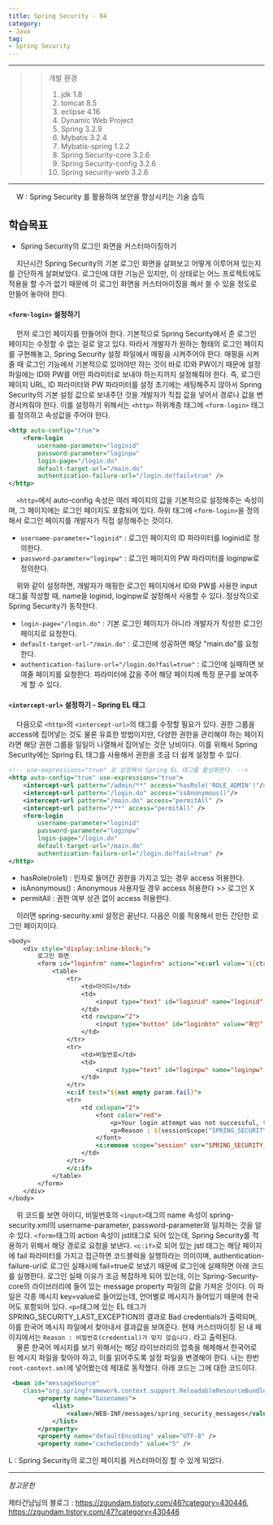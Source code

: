 ```yaml
---
title: Spring Security - 04
category:
- Java
tag:
- Spring Security
---
```


<hr/>
 
>>개발 환경
>>1. jdk 1.8
>>2. tomcat 8.5
>>3. eclipse 4.16
>>4. Dynamic Web Project
>>5. Spring 3.2.9
>>6. Mybatis 3.2.4
>>7. Mybatis-spring 1.2.2
>>8. Spring Security-core 3.2.6
>>9. Spring Security-config 3.2.6
>>10. Spring security-web 3.2.6
 
<hr/>

&nbsp;&nbsp;&nbsp;&nbsp;W : Spring Security 를 활용하여 보안을 향상시키는 기술 습득

## 학습목표
- Spring Security의 로그인 화면을 커스터마이징하기

&nbsp;&nbsp;&nbsp;&nbsp;지난시간 Spring Security의 기본 로그인 화면을 살펴보고 어떻게 이루어져 있는지를 간단하게 살펴보았다. 로그인에 대한 기능은 있지만, 이 상태로는 어느 프로젝트에도 적용을 할 수가 없기 때문에 이 로그인 화면을 커스터마이징을 해서 쓸 수 있을 정도로 만들어 놓아야 한다.

#### `<form-login>` 설정하기

&nbsp;&nbsp;&nbsp;&nbsp;먼저 로그인 페이지를 만들어야 한다. 기본적으로 Spring Security에서 준 로그인 페이지는 수정할 수 없는 걸로 알고 있다. 따라서 개발자가 원하는 형태의 로그인 페이지를 구현해놓고, Spring Security 설정 파일에서 매핑을 시켜주어야 한다. 매핑을 시켜줄 때 로그인 기능에서 기본적으로 있어야만 하는 것이 바로  ID와 PW이기 때문에 설정 파일에는 ID와 PW를 어떤 파라미터로 보내야 하는지까지 설정해줘야 한다. 즉, 로그인 페이지 URL, ID 파라미터와 PW 파라미터를 설정 초기에는 세팅해주지 않아서 Spring Security의 기본 설정 값으로 보내주던 것을 개발자가 직접 값을 넣어서 경로나 값을 변경시켜줘야 한다. 이를 설정하기 위해서는 `<http>` 하위계층 태그에 `<form-login>` 태그를 정의하고 속성값을 주어야 한다.

```xml
<http auto-config="true">
    <form-login
 		username-parameter="loginid"	
 		password-parameter="loginpw"
 		login-page="/login.do"
 		default-target-url="/main.do"
 		authentication-failure-url="/login.do?fail=true" />
</http>
```

&nbsp;&nbsp;&nbsp;&nbsp;`<http>`에서 auto-config 속성은 여러 페이지의 값을 기본적으로 설정해주는 속성이며, 그 페이지에는 로그인 페이지도 포함되어 있다. 하위 태그에 `<form-login>`을 정의해서 로그인 페이지를 개발자가 직접 설정해주는 것이다.

- `username-parameter="loginid"` : 로그인 페이지의 ID 파라미터를 loginid로 정의한다.
- `password-parameter="loginpw"` : 로그인 페이지의 PW 파라미터를 loginpw로 정의한다.

&nbsp;&nbsp;&nbsp;&nbsp;위와 같이 설정하면, 개발자가 매핑한 로그인 페이지에서 ID와 PW를 사용한 input 태그를 작성할 때, name을 loginid, loginpw로 설정해서 사용할 수 있다. 정상적으로 Spring Security가 동작한다.

- `login-page="/login.do"` : 기본 로그인 페이지가 아니라 개발자가 작성한 로그인 페이지로 요청한다.
- `default-target-url-"/main.do"` : 로그인에 성공하면 해당 "main.do"를 요청한다.
- `authentication-failure-url="/login.do?fail=true"` : 로그인에 실패하면 보여줄 페이지를 요청한다. 파라미터에 값을 주어 해당 페이지에 특정 문구를 보여주게 할 수 있다.

#### `<intercept-url>` 설정하기 - Spring EL 태그

&nbsp;&nbsp;&nbsp;&nbsp;다음으로 `<http>`의 `<intercept-url>`의 태그를 수정할 필요가 있다. 권한 그룹을 access에 집어넣는 것도 물론 유효한 방법이지만, 다양한 권한을 관리해야 하는 페이지라면 해당 권한 그룹을 일일이 나열해서 집어넣는 것은 낭비이다. 이를 위해서 Spring Security에는 Spring EL 태그를 사용해서 권한을 조금 더 쉽게 설정할 수 있다.

```xml
<!-- use-expressions="true" 로 설정해서 Spring EL 태그를 활성화한다. -->
<http auto-config="true" use-expressions="true">
 	<intercept-url pattern="/admin/**" access="hasRole('ROLE_ADMIN')"/> 
 	<intercept-url pattern="/login.do" access="isAnonymous()"/> 
 	<intercept-url pattern="/main.do" access="permitAll" />
 	<intercept-url pattern="/**" access="permitAll" />
    <form-login
 		username-parameter="loginid"	
 		password-parameter="loginpw"
 		login-page="/login.do"
 		default-target-url="/main.do"
 		authentication-failure-url="/login.do?fail=true" />
</http>
```

 - hasRole(role1) : 인자로 들어간 권한을 가지고 있는 경우 access 허용한다.
 - isAnonymous() : Anonymous 사용자일 경우 access 허용한다 >> 로그인 X
 - permitAll : 권한 여부 상관 없이 access 허용한다.

&nbsp;&nbsp;&nbsp;&nbsp;이러면 spring-security.xml 설정은 끝난다. 다음은 이를 적용해서 만든 간단한 로그인 페이지이다.

```jsp
<body>
	<div style="display:inline-block;">
		로그인 화면
		<form id="loginfrm" name="loginfrm" action="<c:url value='${ctx}/j_spring_security_check'/>" method="POST">
			<table>
				<tr>
					<td>아이디</td>
					<td>
						<input type="text" id="loginid" name="loginid" value="" />	
					</td>
					<td rowspan="2">
						<input type="button" id="loginbtn" value="확인" />	
					</td>
				</tr>	
				<tr>
					<td>비밀번호</td>
					<td>
						<input type="text" id="loginpw" name="loginpw" value="" />	
					</td>
				</tr>	
				<c:if test="${not empty param.fail}"> 
				<tr>
					<td colspan="2">
						<font color="red">
							<p>Your login attempt was not successful, try again</p>	
							<p>Reason : ${sessionScope["SPRING_SECURITY_LAST_EXCEPTION"].message}</p>	
						</font>	
						<c:remove scope="session" var="SPRING_SECURITY_LAST_EXCEPTION"/>
					</td>	
				</tr>
				</c:if>
			</table>	
		</form>
	</div>
</body>
```

&nbsp;&nbsp;&nbsp;&nbsp;위 코드를 보면 아이디, 비밀번호의 `<input>`태그의 name 속성이 spring-security.xml의 username-parameter, password-parameter와 일치하는 것을 알 수 있다. `<form>`태그의 action 속성이 jstl태그로 되어 있는데, Spring Security를 적용하기 위해서 해당 경로로 요청을 보낸다. `<c:if>`로 되어 있는 jstl 태그는 해당 페이지에 fail 파라미터를 가지고 접근하면 코드블럭을 실행하라는 의미이며, authentication-failure-url로 로그인 실패시에 fail=true로 보냈기 때문에 로그인에 실패하면 아래 코드를 실행한다. 로그인 실패 이유가 조금 복잡하게 되어 있는데, 이는 Spring-Security-core의 라이브러리에 들어 있는 message property 파일의 값을 가져온 것이다. 이 파일은 각종 메시지 key=value로 들어있는데, 언어별로 메시지가 들어있기 때문에 한국어도 포함되어 있다. `<p>`태그에 있는 EL 태그가 SPRING_SECURITY_LAST_EXCEPTION의 결과로 Bad credentials가 출력되며, 이를 한국어 메시지 파일에서 찾아내서 결과값을 보여준다. 현재 커스터마이징 된 내 페이지에서는 `Reason : 비밀번호(credential)가 맞지 않습니다.` 라고 출력된다.  
&nbsp;&nbsp;&nbsp;&nbsp;물론 한국어 메시지를 보기 위해서는 해당 라이브러리의 압축을 해제해서 한국어로 된 메시지 파일을 찾아야 하고, 이를 읽어주도록 설정 파일을 변경해야 한다. 나는 한번 `root-context.xml`에 넣어봤는데 제대로 동작했다. 아래 코드는 그에 대한 코드이다.

```xml
 <bean id="messageSource"
 	class="org.springframework.context.support.ReloadableResourceBundleMessageSource">
 		<property name="basenames">
 			<list>
 				<value>/WEB-INF/messages/spring_security_messages</value>	
 			</list>	
 		</property>
 		<property name="defaultEncoding" value="UTF-8" />
 		<property name="cacheSeconds" value="5" />
```

L : Spring Security의 로그인 페이지를 커스터마이징 할 수 있게 되었다.

<hr>

_참고문헌_

제타건남님의 블로그 : <https://zgundam.tistory.com/46?category=430446>, <https://zgundam.tistory.com/47?category=430446>